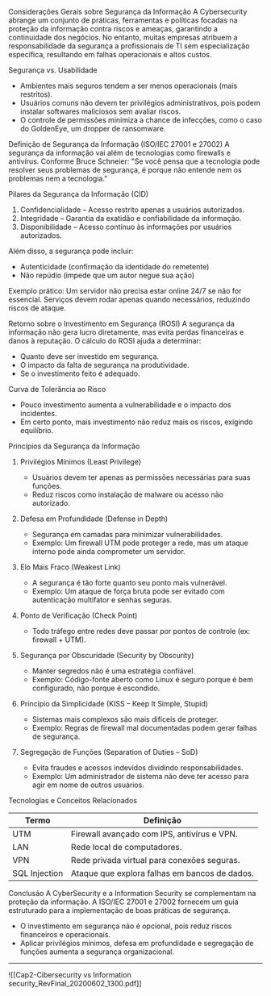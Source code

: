 
Considerações Gerais sobre Segurança da Informação A Cybersecurity abrange um conjunto de práticas, ferramentas e políticas focadas na proteção da informação contra riscos e ameaças, garantindo a continuidade dos negócios. No entanto, muitas empresas atribuem a responsabilidade da segurança a profissionais de TI sem especialização específica, resultando em falhas operacionais e altos custos.

Segurança vs. Usabilidade

- Ambientes mais seguros tendem a ser menos operacionais (mais restritos).
- Usuários comuns não devem ter privilégios administrativos, pois podem instalar softwares maliciosos sem avaliar riscos.
- O controle de permissões minimiza a chance de infecções, como o caso do GoldenEye, um dropper de ransomware.

Definição de Segurança da Informação (ISO/IEC 27001 e 27002) A segurança da informação vai além de tecnologias como firewalls e antivírus. Conforme Bruce Schneier: "Se você pensa que a tecnologia pode resolver seus problemas de segurança, é porque não entende nem os problemas nem a tecnologia."

Pilares da Segurança da Informação (CID)

1. Confidencialidade – Acesso restrito apenas a usuários autorizados.
2. Integridade – Garantia da exatidão e confiabilidade da informação.
3. Disponibilidade – Acesso contínuo às informações por usuários autorizados.

Além disso, a segurança pode incluir:

- Autenticidade (confirmação da identidade do remetente)
- Não repúdio (impede que um autor negue sua ação)

Exemplo prático: Um servidor não precisa estar online 24/7 se não for essencial. Serviços devem rodar apenas quando necessários, reduzindo riscos de ataque.

Retorno sobre o Investimento em Segurança (ROSI) A segurança da informação não gera lucro diretamente, mas evita perdas financeiras e danos à reputação. O cálculo do ROSI ajuda a determinar:

- Quanto deve ser investido em segurança.
- O impacto da falta de segurança na produtividade.
- Se o investimento feito é adequado.

Curva de Tolerância ao Risco

- Pouco investimento aumenta a vulnerabilidade e o impacto dos incidentes.
- Em certo ponto, mais investimento não reduz mais os riscos, exigindo equilíbrio.

Princípios da Segurança da Informação

1. Privilégios Mínimos (Least Privilege)
    
    - Usuários devem ter apenas as permissões necessárias para suas funções.
    - Reduz riscos como instalação de malware ou acesso não autorizado.

2. Defesa em Profundidade (Defense in Depth)
    
    - Segurança em camadas para minimizar vulnerabilidades.
    - Exemplo: Um firewall UTM pode proteger a rede, mas um ataque interno pode ainda comprometer um servidor.

3. Elo Mais Fraco (Weakest Link)
    
    - A segurança é tão forte quanto seu ponto mais vulnerável.
    - Exemplo: Um ataque de força bruta pode ser evitado com autenticação multifator e senhas seguras.

4. Ponto de Verificação (Check Point)
    
    - Todo tráfego entre redes deve passar por pontos de controle (ex: firewall + UTM).

5. Segurança por Obscuridade (Security by Obscurity)
    
    - Manter segredos não é uma estratégia confiável.
    - Exemplo: Código-fonte aberto como Linux é seguro porque é bem configurado, não porque é escondido.

6. Princípio da Simplicidade (KISS – Keep It Simple, Stupid)
    
    - Sistemas mais complexos são mais difíceis de proteger.
    - Exemplo: Regras de firewall mal documentadas podem gerar falhas de segurança.

7. Segregação de Funções (Separation of Duties – SoD)
    
    - Evita fraudes e acessos indevidos dividindo responsabilidades.
    - Exemplo: Um administrador de sistema não deve ter acesso para agir em nome de outros usuários.

Tecnologias e Conceitos Relacionados

|Termo|Definição|
|---|---|
|UTM|Firewall avançado com IPS, antivírus e VPN.|
|LAN|Rede local de computadores.|
|VPN|Rede privada virtual para conexões seguras.|
|SQL Injection|Ataque que explora falhas em bancos de dados.|

Conclusão A CyberSecurity e a Information Security se complementam na proteção da informação. A ISO/IEC 27001 e 27002 fornecem um guia estruturado para a implementação de boas práticas de segurança.

- O investimento em segurança não é opcional, pois reduz riscos financeiros e operacionais.
- Aplicar privilégios mínimos, defesa em profundidade e segregação de funções aumenta a segurança organizacional.

---

![[Cap2-Cibersecurity vs Information security_RevFinal_20200602_1300.pdf]]